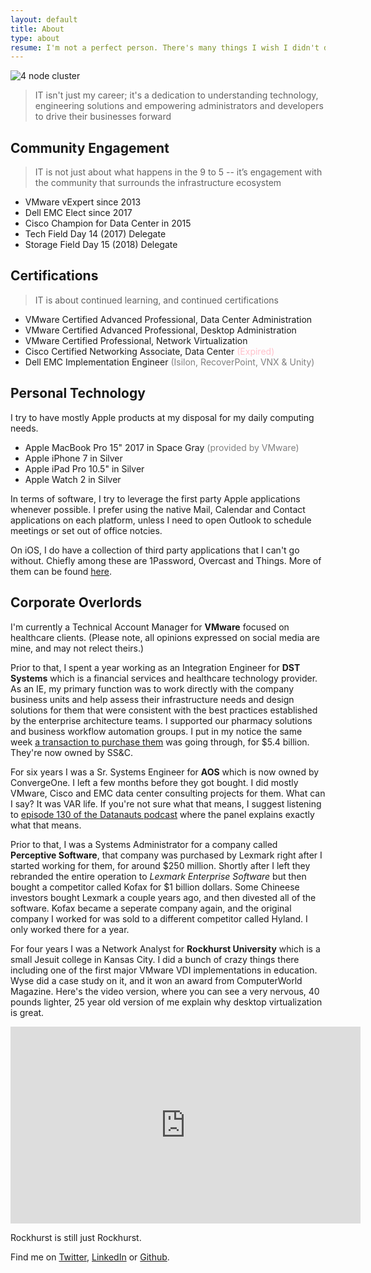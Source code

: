 ```yaml
---
layout: default
title: About
type: about
resume: I'm not a perfect person. There's many things I wish I didn't do. Like reboot the wrong ESX host that one time...
---
```


![4 node cluster](/images/vb-icon256)

> IT isn't just my career; it's a dedication to understanding technology, engineering solutions and empowering administrators and developers to drive their businesses forward

## Community Engagement

> IT is not just about what happens in the 9 to 5 -- it’s engagement with the community that surrounds the infrastructure ecosystem

* VMware vExpert since 2013
* Dell EMC Elect since 2017
* Cisco Champion for Data Center in 2015
* Tech Field Day 14 (2017) Delegate
* Storage Field Day 15 (2018) Delegate

## Certifications

> IT is about continued learning, and continued certifications

* VMware Certified Advanced Professional, Data Center Administration
* VMware Certified Advanced Professional, Desktop Administration
* VMware Certified Professional, Network Virtualization
* Cisco Certified Networking Associate, Data Center <font color="pink">(Expired)</font>
* Dell EMC Implementation Engineer <font color="gray">(Isilon, RecoverPoint, VNX & Unity)</font>

## Personal Technology

I try to have mostly Apple products at my disposal for my daily computing needs.

* Apple MacBook Pro 15" 2017 in Space Gray <font color="gray">(provided by VMware)</font>
* Apple iPhone 7 in Silver
* Apple iPad Pro 10.5" in Silver
* Apple Watch 2 in Silver

In terms of software, I try to leverage the first party Apple applications whenever possible. I prefer using the native Mail, Calendar and Contact applications on each platform, unless I need to open Outlook to schedule meetings or set out of office notcies.

On iOS, I do have a collection of third party applications that I can't go without. Chiefly among these are 1Password, Overcast and Things. More of them can be found [here](https://vmstan.com/my-top-10-ios-apps-7887c2973b67).

## Corporate Overlords

I'm currently a Technical Account Manager for **VMware** focused on healthcare clients. (Please note, all opinions expressed on social media are mine, and may not relect theirs.)

Prior to that, I spent a year working as an Integration Engineer for **DST Systems** which is a financial services and healthcare technology provider. As an IE, my primary function was to work directly with the company business units and help assess their infrastructure needs and design solutions for them that were consistent with the best practices established by the enterprise architecture teams. I supported our pharmacy solutions and business workflow automation groups. I put in my notice the same week [a transaction to purchase them](https://www.wsj.com/articles/ss-c-technologies-to-acquire-dst-systems-1515673275) was going through, for $5.4 billion. They're now owned by SS&C.

For six years I was a Sr. Systems Engineer for **AOS** which is now owned by ConvergeOne. I left a few months before they got bought. I did mostly VMware, Cisco and EMC data center consulting projects for them. What can I say? It was VAR life. If you're not sure what that means, I suggest listening to [episode 130 of the Datanauts podcast](https://overcast.fm/+E_k8gB8Qs) where the panel explains exactly what that means.

Prior to that, I was a Systems Administrator for a company called **Perceptive Software**, that company was purchased by Lexmark right after I started working for them, for around $250 million. Shortly after I left they rebranded the entire operation to _Lexmark Enterprise Software_ but then bought a competitor called Kofax for $1 billion dollars. Some Chineese investors bought Lexmark a couple years ago, and then divested all of the software. Kofax became a seperate company again, and the original company I worked for was sold to a different competitor called Hyland. I only worked there for a year.

For four years I was a Network Analyst for **Rockhurst University** which is a small Jesuit college in Kansas City. I did a bunch of crazy things there including one of the first major VMware VDI implementations in education. Wyse did a case study on it, and it won an award from ComputerWorld Magazine. Here's the video version, where you can see a very nervous, 40 pounds lighter, 25 year old version of me explain why desktop virtualization is great.

<iframe width="560" height="315" src="https://www.youtube-nocookie.com/embed/H-an65Pmwbs" frameborder="0" allow="autoplay; encrypted-media" allowfullscreen></iframe>

Rockhurst is still just Rockhurst.

Find me on [Twitter](https://twitter.com/vmstan), [LinkedIn](https://linkedin.com/in/stanclift) or&nbsp;[Github](https://github.com/vmstan).
